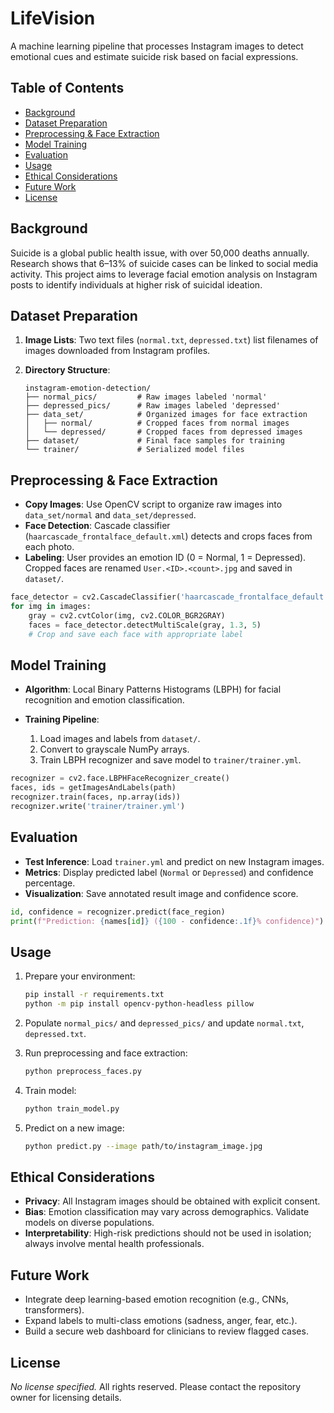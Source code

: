 # LifeVision

A machine learning pipeline that processes Instagram images to detect emotional cues and estimate suicide risk based on facial expressions.

## Table of Contents

* [Background](#background)
* [Dataset Preparation](#dataset-preparation)
* [Preprocessing & Face Extraction](#preprocessing--face-extraction)
* [Model Training](#model-training)
* [Evaluation](#evaluation)
* [Usage](#usage)
* [Ethical Considerations](#ethical-considerations)
* [Future Work](#future-work)
* [License](#license)

## Background

Suicide is a global public health issue, with over 50,000 deaths annually. Research shows that 6–13% of suicide cases can be linked to social media activity. This project aims to leverage facial emotion analysis on Instagram posts to identify individuals at higher risk of suicidal ideation.

## Dataset Preparation

1. **Image Lists**: Two text files (`normal.txt`, `depressed.txt`) list filenames of images downloaded from Instagram profiles.
2. **Directory Structure**:

   ```
   instagram-emotion-detection/
   ├── normal_pics/         # Raw images labeled 'normal'
   ├── depressed_pics/      # Raw images labeled 'depressed'
   ├── data_set/            # Organized images for face extraction
   │   ├── normal/          # Cropped faces from normal images
   │   └── depressed/       # Cropped faces from depressed images
   ├── dataset/             # Final face samples for training
   └── trainer/             # Serialized model files
   ```

## Preprocessing & Face Extraction

* **Copy Images**: Use OpenCV script to organize raw images into `data_set/normal` and `data_set/depressed`.
* **Face Detection**: Cascade classifier (`haarcascade_frontalface_default.xml`) detects and crops faces from each photo.
* **Labeling**: User provides an emotion ID (0 = Normal, 1 = Depressed). Cropped faces are renamed `User.<ID>.<count>.jpg` and saved in `dataset/`.

```python
face_detector = cv2.CascadeClassifier('haarcascade_frontalface_default.xml')
for img in images:
    gray = cv2.cvtColor(img, cv2.COLOR_BGR2GRAY)
    faces = face_detector.detectMultiScale(gray, 1.3, 5)
    # Crop and save each face with appropriate label
```

## Model Training

* **Algorithm**: Local Binary Patterns Histograms (LBPH) for facial recognition and emotion classification.
* **Training Pipeline**:

  1. Load images and labels from `dataset/`.
  2. Convert to grayscale NumPy arrays.
  3. Train LBPH recognizer and save model to `trainer/trainer.yml`.

```python
recognizer = cv2.face.LBPHFaceRecognizer_create()
faces, ids = getImagesAndLabels(path)
recognizer.train(faces, np.array(ids))
recognizer.write('trainer/trainer.yml')
```

## Evaluation

* **Test Inference**: Load `trainer.yml` and predict on new Instagram images.
* **Metrics**: Display predicted label (`Normal` or `Depressed`) and confidence percentage.
* **Visualization**: Save annotated result image and confidence score.

```python
id, confidence = recognizer.predict(face_region)
print(f"Prediction: {names[id]} ({100 - confidence:.1f}% confidence)")
```

## Usage

1. Prepare your environment:

   ```bash
   pip install -r requirements.txt
   python -m pip install opencv-python-headless pillow
   ```
2. Populate `normal_pics/` and `depressed_pics/` and update `normal.txt`, `depressed.txt`.
3. Run preprocessing and face extraction:

   ```bash
   python preprocess_faces.py
   ```
4. Train model:

   ```bash
   python train_model.py
   ```
5. Predict on a new image:

   ```bash
   python predict.py --image path/to/instagram_image.jpg
   ```

## Ethical Considerations

* **Privacy**: All Instagram images should be obtained with explicit consent.
* **Bias**: Emotion classification may vary across demographics. Validate models on diverse populations.
* **Interpretability**: High-risk predictions should not be used in isolation; always involve mental health professionals.

## Future Work

* Integrate deep learning-based emotion recognition (e.g., CNNs, transformers).
* Expand labels to multi-class emotions (sadness, anger, fear, etc.).
* Build a secure web dashboard for clinicians to review flagged cases.

## License

*No license specified.* All rights reserved. Please contact the repository owner for licensing details.
